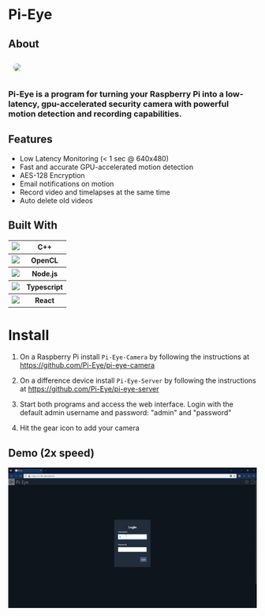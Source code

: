# Pi-Eye

## About

<img src="https://avatars.githubusercontent.com/u/116764808?s=200&v=4" style="width: 100px; margin-right: 20px; border-radius: 10px; margin: 10px"/>

### Pi-Eye is a program for turning your Raspberry Pi into a low-latency, gpu-accelerated security camera with powerful motion detection and recording capabilities.

## Features
 * Low Latency Monitoring (< 1 sec @ 640x480)
 * Fast and accurate GPU-accelerated motion detection
 * AES-128 Encryption
 * Email notifications on motion
 * Record video and timelapses at the same time
 * Auto delete old videos
## Built With

<table>
  <tr><th><img src="https://raw.githubusercontent.com/isocpp/logos/master/cpp_logo.svg" style="height: 30px;"></th><th>C++</th></tr>
  <tr><th><img src="https://www.khronos.org/assets/images/api_logos/opencl3_rgb_wht.svg" style="height: 30px;"></th><th>OpenCL</th></tr>
  <tr><th><img src="https://avatars.githubusercontent.com/u/9950313?s=200&v=4" style="height: 30px;"></th><th>Node.js</th></tr>
  <tr><th><img src="https://upload.wikimedia.org/wikipedia/commons/4/4c/Typescript_logo_2020.svg" style="height: 30px;"></th><th>Typescript</th></tr>
  <tr><th><img src="https://raw.githubusercontent.com/reactjs/reactjs.org/main/src/icons/logo.svg" style="height: 30px;"></th><th>React</th></tr>
</table>

# Install

1. On a Raspberry Pi install `Pi-Eye-Camera` by following the instructions at https://github.com/Pi-Eye/pi-eye-camera

2. On a difference device install `Pi-Eye-Server` by following the instructions at https://github.com/Pi-Eye/pi-eye-server

3. Start both programs and access the web interface. Login with the default admin username and password: "admin" and "password"

4. Hit the gear icon to add your camera

## Demo (2x speed)
<img src="profile/demo.gif" alt="demo gif"/>

